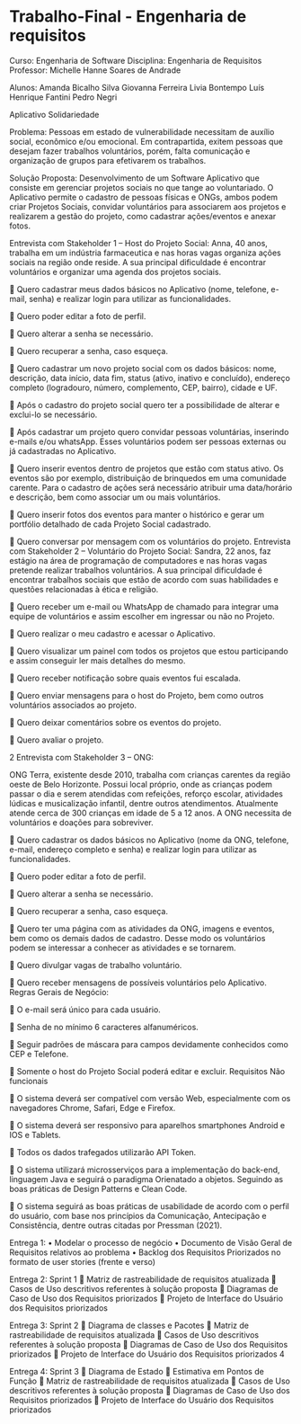 # Trabalho-Final - Engenharia de requisitos

Curso: Engenharia de Software
Disciplina: Engenharia de Requisitos
Professor: Michelle Hanne Soares de Andrade

Alunos: 
Amanda Bicalho Silva
Giovanna Ferreira
Livia Bontempo 
Luís Henrique Fantini 
Pedro Negri

Aplicativo Solidariedade

Problema: Pessoas em estado de vulnerabilidade necessitam de auxílio
social, econômico e/ou emocional. Em contrapartida, exitem pessoas que
desejam fazer trabalhos voluntários, porém, falta comunicação e
organização de grupos para efetivarem os trabalhos.

Solução Proposta: Desenvolvimento de um Software Aplicativo que
consiste em gerenciar projetos sociais no que tange ao voluntariado. O
Aplicativo permite o cadastro de pessoas físicas e ONGs, ambos podem criar
Projetos Sociais, convidar voluntários para associarem aos projetos e
realizarem a gestão do projeto, como cadastrar ações/eventos e anexar
fotos.

Entrevista com Stakeholder 1 – Host do Projeto Social:
Anna, 40 anos, trabalha em um indústria farmaceutica e nas horas vagas
organiza ações sociais na região onde reside. A sua principal dificuldade é
encontrar voluntários e organizar uma agenda dos projetos sociais.

 Quero cadastrar meus dados básicos no Aplicativo (nome,
telefone, e-mail, senha) e realizar login para utilizar as
funcionalidades.

 Quero poder editar a foto de perfil.

 Quero alterar a senha se necessário.

 Quero recuperar a senha, caso esqueça.

 Quero cadastrar um novo projeto social com os dados básicos:
nome, descrição, data início, data fim, status (ativo, inativo e
concluído), endereço completo (logradouro, número,
complemento, CEP, bairro), cidade e UF.

 Após o cadastro do projeto social quero ter a possibilidade de
alterar e exclui-lo se necessário.

 Após cadastrar um projeto quero convidar pessoas voluntárias,
inserindo e-mails e/ou whatsApp. Esses voluntários podem ser
pessoas externas ou já cadastradas no Aplicativo.

 Quero inserir eventos dentro de projetos que estão com status
ativo. Os eventos são por exemplo, distribuição de brinquedos em
uma comunidade carente. Para o cadastro de ações será
necessário atribuir uma data/horário e descrição, bem como
associar um ou mais voluntários.

 Quero inserir fotos dos eventos para manter o histórico e gerar
um portfólio detalhado de cada Projeto Social cadastrado.

 Quero conversar por mensagem com os voluntários do projeto.
Entrevista com Stakeholder 2 – Voluntário do Projeto Social:
Sandra, 22 anos, faz estágio na área de programação de computadores e
nas horas vagas pretende realizar trabalhos voluntários. A sua principal
dificuldade é encontrar trabalhos sociais que estão de acordo com suas
habilidades e questões relacionadas à ética e religião.

 Quero receber um e-mail ou WhatsApp de chamado para integrar
uma equipe de voluntários e assim escolher em ingressar ou não no
Projeto.

 Quero realizar o meu cadastro e acessar o Aplicativo.

 Quero visualizar um painel com todos os projetos que estou
participando e assim conseguir ler mais detalhes do mesmo.

 Quero receber notificação sobre quais eventos fui escalada.

 Quero enviar mensagens para o host do Projeto, bem como outros
voluntários associados ao projeto.

 Quero deixar comentários sobre os eventos do projeto.

 Quero avaliar o projeto.

2
Entrevista com Stakeholder 3 – ONG:

ONG Terra, existente desde 2010, trabalha com crianças carentes da região
oeste de Belo Horizonte. Possui local próprio, onde as crianças podem
passar o dia e serem atendidas com refeições, reforço escolar, atividades
lúdicas e musicalização infantil, dentre outros atendimentos. Atualmente
atende cerca de 300 crianças em idade de 5 a 12 anos. A ONG necessita de
voluntários e doações para sobreviver.

 Quero cadastrar os dados básicos no Aplicativo (nome da ONG,
telefone, e-mail, endereço completo e senha) e realizar login para
utilizar as funcionalidades.

 Quero poder editar a foto de perfil.

 Quero alterar a senha se necessário.

 Quero recuperar a senha, caso esqueça.

 Quero ter uma página com as atividades da ONG, imagens e
eventos, bem como os demais dados de cadastro. Desse modo os
voluntários podem se interessar a conhecer as atividades e se
tornarem.

 Quero divulgar vagas de trabalho voluntário.

 Quero receber mensagens de possíveis voluntários pelo Aplicativo.
Regras Gerais de Negócio:

 O e-mail será único para cada usuário.

 Senha de no mínimo 6 caracteres alfanuméricos.

 Seguir padrões de máscara para campos devidamente conhecidos
como CEP e Telefone.

 Somente o host do Projeto Social poderá editar e excluir.
Requisitos Não funcionais

 O sistema deverá ser compatível com versão Web, especialmente com
os navegadores Chrome, Safari, Edge e Firefox.

 O sistema deverá ser responsivo para aparelhos smartphones Android e
IOS e Tablets.

 Todos os dados trafegados utilizarão API Token.

 O sistema utilizará microsserviços para a implementação do back-end,
linguagem Java e seguirá o paradigma Orienatado a objetos. Seguindo
as boas práticas de Design Patterns e Clean Code.

 O sistema seguirá as boas práticas de usabilidade de acordo com o
perfil do usuário, com base nos princípios da Comunicação,
Antecipação e Consistência, dentre outras citadas por Pressman (2021).

Entrega 1:
• Modelar o processo de negócio
• Documento de Visão Geral de Requisitos relativos ao problema
• Backlog dos Requisitos Priorizados no formato de user stories (frente
e verso)

Entrega 2: Sprint 1
 Matriz de rastreabilidade de requisitos atualizada
 Casos de Uso descritivos referentes à solução proposta
 Diagramas de Caso de Uso dos Requisitos priorizados
 Projeto de Interface do Usuário dos Requisitos priorizados

Entrega 3: Sprint 2
 Diagrama de classes e Pacotes
 Matriz de rastreabilidade de requisitos atualizada
 Casos de Uso descritivos referentes à solução proposta
 Diagramas de Caso de Uso dos Requisitos priorizados
 Projeto de Interface do Usuário dos Requisitos priorizados
4

Entrega 4: Sprint 3
 Diagrama de Estado
 Estimativa em Pontos de Função
 Matriz de rastreabilidade de requisitos atualizada
 Casos de Uso descritivos referentes à solução proposta
 Diagramas de Caso de Uso dos Requisitos priorizados
 Projeto de Interface do Usuário dos Requisitos priorizados
